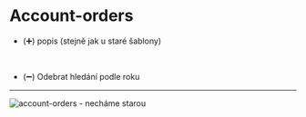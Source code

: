 # Account-orders
- (➕) popis (stejně jak u staré šablony)
<br>

- (➖) Odebrat hledání podle roku


<hr>

![account-orders - necháme starou](https://user-images.githubusercontent.com/59166385/170219302-3bdb4e6a-58e9-4621-a51f-485bb3059436.png)

